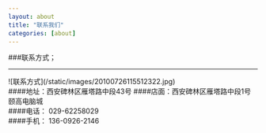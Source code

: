 ```yaml
---
layout: about
title: "联系我们"
categories: [about]
---
```


###联系方式；
<hr>
![联系方式](/static/images/20100726115512322.jpg)
<br>
####地址：西安碑林区雁塔路中段43号 
####店面：西安碑林区雁塔路中段1号颐高电脑城
<br>
####电话：<span class="glyphicon glyphicon-phone-alt"> </span>  029-62258029 
	
<br>
####手机：<span class="glyphicon glyphicon-earphone"> </span>  136-0926-2146
